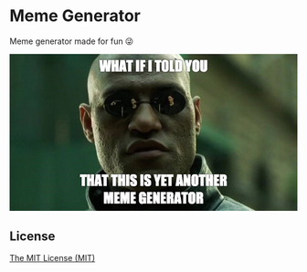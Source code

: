# Meme Generator

Meme generator made for fun 😜

![meme](screenshots/meme.jpg)

## License

[The MIT License (MIT)](https://georapbox.mit-license.org/@2019)
